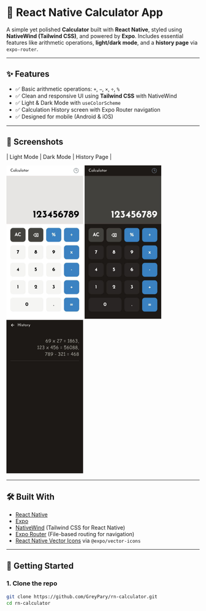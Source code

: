 # 🧮 React Native Calculator App

A simple yet polished **Calculator** built with **React Native**, styled using **NativeWind (Tailwind CSS)**, and powered by **Expo**. Includes essential features like arithmetic operations, **light/dark mode**, and a **history page** via `expo-router`.

---

## ✨ Features

- ✅ Basic arithmetic operations: `+`, `−`, `×`, `÷`, `%`
- ✅ Clean and responsive UI using **Tailwind CSS** with NativeWind
- ✅ Light & Dark Mode with `useColorScheme`
- ✅ Calculation History screen with Expo Router navigation
- ✅ Designed for mobile (Android & iOS)

---

## 📱 Screenshots

| Light Mode | Dark Mode | History Page |

<img src="./assets/screenshots/photo_2025-07-22_10-24-27.jpg" width="200" /> <img src="./assets/screenshots/photo_2025-07-22_10-24-22.jpg" width="200" /> <img src="./assets/screenshots/photo_2025-07-22_10-24-29.jpg" width="200" />

---

## 🛠️ Built With

- [React Native](https://reactnative.dev/)
- [Expo](https://expo.dev/)
- [NativeWind](https://www.nativewind.dev/) (Tailwind CSS for React Native)
- [Expo Router](https://expo.github.io/router/docs) (File-based routing for navigation)
- [React Native Vector Icons](https://github.com/oblador/react-native-vector-icons) via `@expo/vector-icons`

---

## 🚀 Getting Started

### 1. Clone the repo

```bash
git clone https://github.com/GreyPary/rn-calculator.git
cd rn-calculator
```
